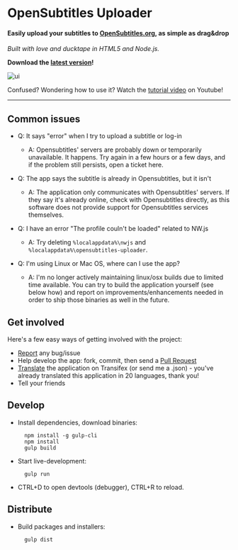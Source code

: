 # OpenSubtitles Uploader 

#### Easily upload your subtitles to [OpenSubtitles.org](http://www.opensubtitles.org), as simple as drag&drop

_Built with love and ducktape in HTML5 and Node.js._

**Download the [latest version](https://github.com/vankasteelj/opensubtitles-uploader/releases)!**

![ui](https://github.com/vankasteelj/opensubtitles-uploader/assets/12599850/3bb860c2-e131-4121-b168-3e5205170b12)

Confused? Wondering how to use it? Watch the [tutorial video](http://www.youtube.com/watch?v=jrIgL8kwBdI) on Youtube!

***

## Common issues
- Q: It says "error" when I try to upload a subtitle or log-in
  - A: Opensubtitles' servers are probably down or temporarily unavailable. It happens. Try again in a few hours or a few days, and if the problem still persists, open a ticket here.

- Q: The app says the subtitle is already in Opensubtitles, but it isn't
  - A: The application only communicates with Opensubtitles' servers. If they say it's already online, check with Opensubtitles directly, as this software does not provide support for Opensubtitles services themselves.

- Q: I have an error "The profile couln't be loaded" related to NW.js
  - A: Try deleting `%localappdata%\nwjs` and `%localappdata%\opensubtitles-uploader`.

- Q: I'm using Linux or Mac OS, where can I use the app?
  - A: I'm no longer actively maintaining linux/osx builds due to limited time available. You can try to build the application yourself (see below how) and report on improvements/enhancements needed in order to ship those binaries as well in the future.

## Get involved
Here's a few easy ways of getting involved with the project:
- [Report](https://github.com/vankasteelj/opensubtitles-uploader/issues/new) any bug/issue
- Help develop the app: fork, commit, then send a [Pull Request](https://github.com/vankasteelj/opensubtitles-uploader/pulls)
- [Translate](https://www.transifex.com/vankasteelj/opensubtitles-uploader-nwjs/translate) the application on Transifex (or send me a .json) - you've already translated this application in 20 languages, thank you!
- Tell your friends

## Develop
- Install dependencies, download binaries:

        npm install -g gulp-cli
        npm install
        gulp build

- Start live-development:

        gulp run
    
- CTRL+D to open devtools (debugger), CTRL+R to reload.

## Distribute
- Build packages and installers:

        gulp dist

